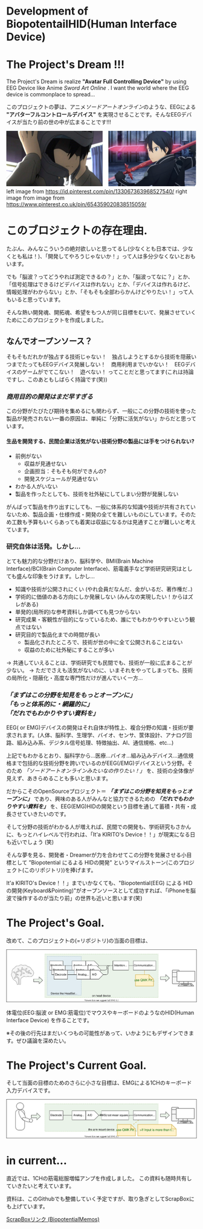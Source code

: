 # Development of BiopotentailHID(Human Interface Device)

# The Project's Dream !!!

The Project's Dream is realize **"Avatar Full Controlling Device"** by using EEG Device like Anime *Sword Art Online* . I want the world where the EEG device is commonplace to spread...

このプロジェクトの夢は、アニメ*ソードアートオンライン*のような、EEGによる **"アバターフルコントロールデバイス"** を実現させることです。そんなEEGデバイスが当たり前の世の中が広まることです!!!

![w:100](Doc/Images/Kirito.drawio.svg)
left image from https://id.pinterest.com/pin/133067363968527540/
right image from image from https://www.pinterest.co.uk/pin/654359020838515059/

# このブロジェクトの存在理由.

たぶん、みんなこういうの絶対欲しいと思ってるし(少なくとも日本では、少なくとも私は！)、「開発してやろうじゃないか！」って人は多分少なくないとおもいます。

でも「脳波？ってどうやれば測定できるの？」とか、「脳波ってなに？」とか、「信号処理はできるけどデバイスは作れない」とか、「デバイスは作れるけど、情報処理がわからない」とか、「そもそも全部わらかんけどやりたい！」って人もいると思っています。

そんな熱い開発魂、開拓魂、希望をもつ人が同じ目標をむいて、発展させていくためにこのプロジェクトを作成しました。

## なんでオープンソース？

そもそもだれかが独占する技術じゃない！　独占しようとするから技術を隠蔽いつまでたってもEEGデバイス発展しない！　商用利用までいかない！　EEGデバイスのゲームがでてこない！　遊べない！ ってことだと思ってます(これは持論ですし、このあともしばらく持論です(笑))

### ***商用目的の開発はまだ早すぎる***

この分野がたびたび期待を集めるにも関わらず、一般にこの分野の技術を使った製品が発売されない一番の原因は、単純に「分野に活気がない」からだと思っています。

#### 生品を開発する、民間企業は活気がない技術分野の製品には手をつけられない?
* 前例がない
    * 収益が見通せない
    * 企画担当：そもそも何ができんの?
    * 開発スケジュールが見通せない
* わかる人がいない
* 製品を作ったとしても、技術を社外秘にしてしまい分野が発展しない

がんばって製品を作り出すにしても、一般に体系的な知識や技術が共有されていないため、製品企画・仕様作成・開発の全てを難しいものにしています。そのため工数も予算もいくらあっても着実は収益になるかは見通すことが難しいと考えています。


### 研究自体は活発。しかし...
とても魅力的な分野だけあり、脳科学や、BMI(Brain Machine Interface)/BCI(Brain Computer Interface)、筋電義手など学術研究研究はとしても盛んな印象をうけます。しかし...
* 知識や技術が公開されにくい (やれ会員だなんだ、金がいるだ、著作権だ..)
* 学術的に価値のある方向にしか発展しない (みんなの実現したい！からはズレがある)
* 単発的(局所的)な参考資料しか調べても見つからない
* 研究成果・客観性が目的になっているため、誰にでもわかりやすいという観点ではない
* 研究目的で製品化までの時間が長い
    * 製品化されたところで、技術が世の中に全て公開されることはない
    * 収益のために社外秘にすることが多い

→ 共通していえることは、学術研究でも民間でも、技術が一般に広まることが少ない。
→ ただでさえも活気がないのに、いまそれをやってしまっても、技術の局所化・隠蔽化・高度な専門性だけが進んでいく一方...

### ***「まずはこの分野を知見をもっとオープンに」 <br>「もっと体系的に・網羅的に」 <br>「だれでもわかりやすい資料を」*** 

EEG( or EMG)デバイスの開発はそれ自体が特性上、複合分野の知識・技術が要求されます。(人体、脳科学、生理学、バイオ、センサ、筐体設計、アナログ回路、組み込み系、デジタル信号処理、特徴抽出、AI、通信規格、etc...)

上記でもわかるとおり、脳科学から...医療...バイオ...組み込みデバイス...通信規格まで包括的な技術分野を跨いでいるのがEEG(/EMG)デバイスという分野。そのため *「ソードアートオンラインみたいなの作りたい！」* を、技術の全体像が見えず、あきらめることも多いと思います。

だからこそのOpenSourceプロジェクト＝ ***「まずはこの分野を知見をもっとオープンに」*** であり、興味のある人がみんなと協力できるための ***「だれでもわかりやすい資料を」*** を、EEG(EMG)HIDの開発という目標を通して蓄積・共有・成長させていきたいのです。

そして分野の技術がわかる人が増えれば、民間での開発も、学術研究もさかんに、もっとハイレベルで行われは、「It'a KIRITO's Device！！」が現実になる日も近いでしょう (笑)

そんな夢を見る、開発者・Dreamerが力を合わせてこの分野を発展させる小目標として ”Biopotential にるよる HIDの開発” というマイルストーン(このプロジェクト(このリポジトリ))を捧げます。

It'a KIRITO's Device！！」までいかなくても、"Biopotential(EEG) による HIDの開発(Keyboard&Pointing)"がオープンソースとして成功すれば、「iPhoneを脳波で操作するのが当たり前」の世界も近いと思います(笑)

# The Project's Goal.

改めて、このプロジェクトの(=リポジトリ)の当面の目標は、

![w:100](Doc/Images/ProjectGoal.drawio.svg)

体電位(EEG:脳波 or EMG:筋電位)でマウスやキーボードのようなのHID(Human Interface Device) を作ることです。

※その後の行先はまだいくつもの可能性があって、いかようにもデザインできます。ぜひ議論を深めたい。

# The Project's Current Goal.

そして当面の目標のためのさらに小さな目標は、EMGによる1CHのキーボード入力デバイスです。

![w:100](Doc/Images/CurrentGoal.drawio.svg)

# in current...

直近では、1CHの筋電総服増幅アンプを作成しました。
この資料も随時共有していきたいと考えています。

資料は、このGithubでも整備していく予定ですが、取り急ぎとしてScrapBoxにも上げています。

[ScrapBoxリンク (BiopotentialMemos)](https://scrapbox.io/BiopotentialMemos/ )

